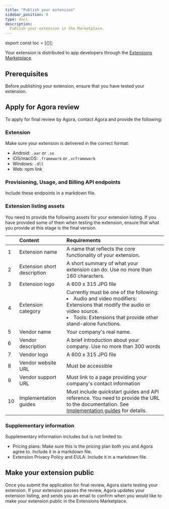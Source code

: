 ```yaml
---
title: "Publish your extension"
sidebar_position: 8
type: docs
description:
  Publish your extension in the Marketplace.
---
```


export const toc = [{}];

Your extension is distributed to app developers through the [Extensions Marketplace](https://www.agora.io/en/agora-extensions-marketplace/).

## Prerequisites

Before publishing your extension, ensure that you have tested your extension.

## Apply for Agora review

To apply for final review by Agora, contact Agora and provide the following:

### Extension

Make sure your extension is delivered in the correct format:

- Android: `.aar` or `.so`
- iOS/macOS: `.framework` or `.xcframework`
- Windows: `.dll`
- Web: npm link

### Provisioning, Usage, and Billing API endpoints

Include these endpoints in a markdown file.

### Extension listing assets

You need to provide the following assets for your extension listing. If you have provided some of them when testing the extension, ensure that what you provide at this stage is the final version.

|      | Content                     | Requirements                                                 |
| :--- | :-------------------------- | :----------------------------------------------------------- |
| 1    | Extension name              | A name that reflects the core functionality of your extension. |
| 2    | Extension short description | A short summary of what your extension can do. Use no more than 160 characters. |
| 3    | Extension logo              | A 600 x 315 JPG file                                         |
| 4    | Extension category          | Currently must be one of the following: <li>Audio and video modifiers: Extensions that modify the audio or video source.</li><li>Tools: Extensions that provide other stand-alone functions.</li> |
| 5    | Vendor name                 | Your company's real name.  |
| 6    | Vendor description          | A brief introduction about your company. Use no more than 300 words |
| 7    | Vendor logo                 | A 600 x 315 JPG file                                         |
| 8    | Vendor website URL          | Must be accessible                                           |
| 9    | Vendor support URL          | Must link to a page providing your company's contact information |
| 10   | Implementation guides     | Must include quickstart guides and API reference. You need to provide the URL to the documentation. See [Implementation guides](implementation-guide) for details. |

### Supplementary information

Supplementary information includes but is not limited to:

- Pricing plans: Make sure this is the pricing plan both you and Agora agree to. Include it in a markdown file.
- Extension Privacy Policy and EULA: Include it in a markdown file.

## Make your extension public

Once you submit the application for final review, Agora starts testing your extension. If your extension passes the review, Agora updates your extension listing, and sends you an email to confirm when you would like to make your extension public in the Extensions Marketplace.

